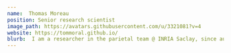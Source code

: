 ```yaml
---
name:  Thomas Moreau
position: Senior research scientist
image_path: https://avatars.githubusercontent.com/u/3321081?v=4
website: https://tommoral.github.io/
blurb:  I am a researcher in the parietal team @ INRIA Saclay, since autumn 2019, working on unsupervised learning for time series and on deep learning methods applied to solving inverse problems. 
---
```

